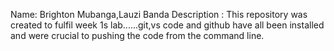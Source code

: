 Name: Brighton Mubanga,Lauzi Banda
Description : This repository was created to fulfil week 1s lab......git,vs code and github have all been installed and were crucial to pushing the code from the command line.
